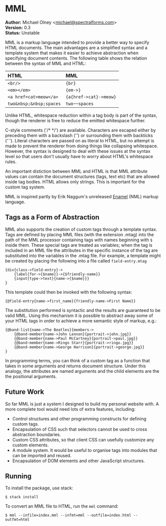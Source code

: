 # MML

**Author:** Michael Olney &lt;michael@spectralforms.com&gt;<br/>
**Version:** 0.3<br/>
**Status:** Unstable<br/>

MML is a markup language intended to provide a better
way to specify HTML documents. The main advantages are a simplified
syntax and a template system that makes it easier to achieve
abstraction when specifying document contents.
The following table shows the
relation between the syntax of MML and HTML:

| HTML                    | MML                    |
| :---------------------- | :--------------------- |
| `<br/>`                 | `{br}`                 |
| `<em></em>`             | `{em->}`               |
| `<a href=cat>meow</a>`  | `{a{href->cat}->meow}` |
| `two&nbsp;&nbsp;spaces` | `two~~spaces`          |

Unlike HTML, whitespace reduction within a tag body is part
of the syntax, though the renderer is free to reduce the emitted
whitespace further.

C-style comments ('/* */') are available. Characters are escaped either
by preceding them with a backslash ('\') or surrounding them with
backticks ('\`'). Literal characters are passed on as literal to HTML,
but no attempt is made to prevent the renderer from doing things like
collapsing whitespace. However, the syntax is designed to deal with these
issues at the syntax level so that users don't usually have to worry about
HTML's whitespace rules.

An important distiction between MML and HTML is that MML attribute
values can contain the document structures (tags, text etc) that are
allowed inside tag bodies. HTML allows only strings. This is important
for the custom tag system.

MML is inspired partly by Erik Naggum's unreleased [Enamel][1]
(NML) markup language.

## Tags as a Form of Abstraction

MML also supports the creation of custom tags through a template syntax.
Tags are defined by placing MML files (with the extension .mtag) into the
path of the MML processor containing tags with names beginning with `$` inside
them. These special tags are treated as variables; when the tag is included in
an MML file the attributes in the specific instance of the tag are
substituted into the variables in the .mtag file.  For example, a
template might be created by placing the following into a file called
`field-entry.mtag`

    {div{class->field-entry}->
        {label{for->{$name}}->{$friendly-name}}
        {input{type->text}{name->{$name}}}
    }

This template could then be invoked with the following syntax:

    {@field-entry{name->first_name}{friendly-name->First Name}}

The substitution performed is syntactic and the results are
guaranteed to be valid MML. Using this mechanism it is possible to
abstract away some of your HTML tags in order to achieve a more
semantic style of markup, e.g.:

    {@band-list{name->The Beatles}{members->
        {@band-member{name->John Lennon}{portrait->john.jpg}}
        {@band-member{name->Paul McCartney}{portrait->paul.jpg}}
        {@band-member{name->Ringo Starr}{portrait->ringo.jpg}}
        {@band-member{name->George Harrison}{portrait->george.jpg}}
    }

In programming terms, you can think of a custom tag as a function
that takes in some arguments and returns document structure.
Under this analogy, the attributes are named arguments and the child
elements are the the positional arguments.

## Future Work

So far MML is just a system I designed to build my personal website with.
A more complete tool would need lots of extra features, including:

* Control structures and other programming constructs for defining
  custom tags.
* Encapsulation of CSS such that selectors cannot be used to cross
  abstraction boundaries.
* Custom CSS attributes, so that client CSS can usefully customize
  any custom elements.
* A module system. It would be useful to organise tags into modules
  that can be imported and reused.
* Encapsulation of DOM elements and other JavaScript structures.

## Running

To install the package, use stack:

    $ stack install

To convert an MML file to HTML, run the `mml` command:

    $ mml --infile=index.mml --infmt=mml --outfile=index.html --outfmt=html

[1]: http://www.schnada.de/grapt/eriknaggum-enamel.html
[2]: https://html.spec.whatwg.org/multipage/dom.html#phrasing-content
